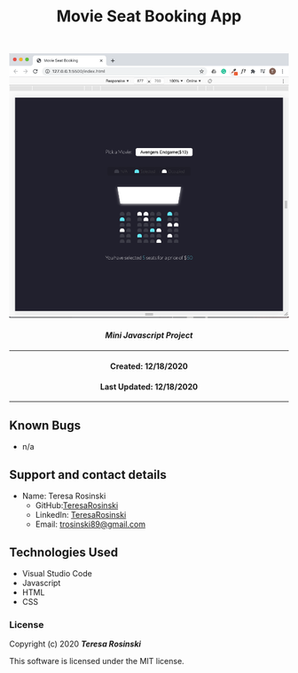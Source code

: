 <h1 align="center"><strong>Movie Seat Booking App</strong></h1>

<img align = "center">

![Preview](./movieSeatBooking.png)

<h4 align="center"><em>Mini Javascript Project</em></h4>

----

<h4 align="center">Created: 12/18/2020</h4>
<h4 align="center">Last Updated: 12/18/2020</h4>

----
## Known Bugs

* n/a

## Support and contact details

* Name: Teresa Rosinski
  * GitHub:[TeresaRosinski](https://github.com/TeresaRosinski)
  * LinkedIn: [TeresaRosinski](https://www.linkedin.com/in/teresarosinski/)
  * Email: trosinski89@gmail.com

## Technologies Used

* Visual Studio Code
* Javascript
* HTML
* CSS

### License

Copyright (c) 2020 **_Teresa Rosinski_**

This software is licensed under the MIT license.